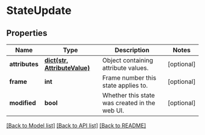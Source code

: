 # StateUpdate

## Properties
Name | Type | Description | Notes
------------ | ------------- | ------------- | -------------
**attributes** | [**dict(str, AttributeValue)**](AttributeValue.md) | Object containing attribute values. | [optional] 
**frame** | **int** | Frame number this state applies to. | [optional] 
**modified** | **bool** | Whether this state was created in the web UI. | [optional] 

[[Back to Model list]](../README.md#documentation-for-models) [[Back to API list]](../README.md#documentation-for-api-endpoints) [[Back to README]](../README.md)


